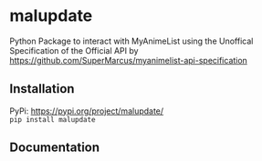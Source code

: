 # malupdate
Python Package to interact with MyAnimeList using the Unoffical Specification of the Official API by <br>
https://github.com/SuperMarcus/myanimelist-api-specification

## Installation
PyPi: https://pypi.org/project/malupdate/ <br>
`pip install malupdate`
## Documentation
